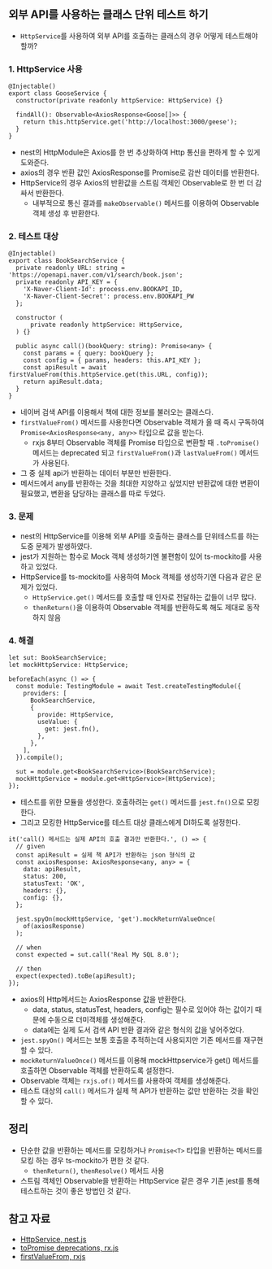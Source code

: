 ## 외부 API를 사용하는 클래스 단위 테스트 하기

- `HttpService`를 사용하여 외부 API를 호출하는 클래스의 경우 어떻게 테스트해야 할까?

### 1. HttpService 사용

```tsx
@Injectable()
export class GooseService {
  constructor(private readonly httpService: HttpService) {}

  findAll(): Observable<AxiosResponse<Goose[]>> {
    return this.httpService.get('http://localhost:3000/geese');
  }
}
```

- nest의 HttpModule은 Axios를 한 번 추상화하여 Http 통신을 편하게 할 수 있게 도와준다.
- axios의 경우 반환 값인 AxiosResponse를 Promise로 감싼 데이터를 반환한다.
- HttpService의 경우 Axios의 반환값을 스트림 객체인 Observable로 한 번 더 감싸서 반환한다.
    - 내부적으로 통신 결과를 `makeObservable()` 메서드를 이용하여 Observable 객체 생성 후 반환한다.

### 2. 테스트 대상

```tsx
@Injectable()
export class BookSearchService {
  private readonly URL: string = 'https://openapi.naver.com/v1/search/book.json';
  private readonly API_KEY = {
    'X-Naver-Client-Id': process.env.BOOKAPI_ID,
    'X-Naver-Client-Secret': process.env.BOOKAPI_PW
  };
  
  constructor (
      private readonly httpService: HttpService,
  ) {}
    
  public async call()(bookQuery: string): Promise<any> {
    const params = { query: bookQuery };
    const config = { params, headers: this.API_KEY };
    const apiResult = await firstValueFrom(this.httpService.get(this.URL, config));
    return apiResult.data;
  }
}
```

- 네이버 검색 API를 이용해서 책에 대한 정보를 불러오는 클래스다.
- `firstValueFrom()` 메서드를 사용한다면 Observable 객체가 올 때 즉시 구독하여 `Promise<AxiosResponse<any, any>>` 타입으로 값을 받는다.
    - rxjs 8부터 Observable 객체를 Promise 타입으로 변환할 때 `.toPromise()` 메서드는 deprecated 되고 `firstValueFrom()`과 `lastValueFrom()` 메서드가 사용된다.
- 그 중 실제 api가 반환하는 데이터 부분만 반환한다.
- 메서드에서 any를 반환하는 것을 최대한 지양하고 싶었지만 반환값에 대한 변환이 필요했고, 변환을 담당하는 클래스를 따로 두었다.

### 3. 문제

- nest의 HttpService를 이용해 외부 API를 호출하는 클래스를 단위테스트를 하는 도중 문제가 발생하였다.
- jest가 지원하는 함수로 Mock 객체 생성하기엔 불편함이 있어 ts-mockito를 사용하고 있었다.
- HttpService를 ts-mockito를 사용하여 Mock 객체를 생성하기엔 다음과 같은 문제가 있었다.
    - `HttpService.get()` 메서드를 호출할 때 인자로 전달하는 값들이 너무 많다.
    - `thenReturn()`을 이용하여 Observable 객체를 반환하도록 해도 제대로 동작하지 않음

### 4. 해결

```tsx
let sut: BookSearchService;
let mockHttpService: HttpService;

beforeEach(async () => {
  const module: TestingModule = await Test.createTestingModule({
    providers: [
      BookSearchService,
      {
        provide: HttpService,
        useValue: {
          get: jest.fn(),
        },
      },
    ],
  }).compile();

  sut = module.get<BookSearchService>(BookSearchService);
  mockHttpService = module.get<HttpService>(HttpService);
});
```

- 테스트를 위한 모듈을 생성한다. 호출하려는 `get()` 메서드를 `jest.fn()`으로 모킹한다.
- 그리고 모킹한 HttpService를 테스트 대상 클래스에게 DI하도록 설정한다.

```tsx
it('call() 메서드는 실제 API의 호출 결과만 반환한다.', () => {
  // given
  const apiResult = 실제 책 API가 반환하는 json 형식의 값
  const axiosResponse: AxiosResponse<any, any> = {
    data: apiResult,
    status: 200,
    statusText: 'OK',
    headers: {},
    config: {},
  };
  
  jest.spyOn(mockHttpService, 'get').mockReturnValueOnce(
    of(axiosResponse)
  );
  
  // when
  const expected = sut.call('Real My SQL 8.0');

  // then
  expect(expected).toBe(apiResult);
});
```

- axios의 Http메서드는 AxiosResponse 값을 반환한다.
    - data, status, statusTest, headers, config는 필수로 있어야 하는 값이기 때문에 수동으로 더미객체를 생성해준다.
    - data에는 실제 도서 검색 API 반환 결과와 같은 형식의 값을 넣어주었다.
- `jest.spyOn()` 메서드는 보통 호출을 추적하는데 사용되지만 기존 메서드를 재구현할 수 있다.
- `mockReturnValueOnce()` 메서드를 이용해 mockHttpservice가 get() 메서드를 호출하면 Observable 객체를 반환하도록 설정한다.
- Observable 객체는 `rxjs.of()` 메서드를 사용하여 객체를 생성해준다.
- 테스트 대상의 `call()` 메서드가 실제 책 API가 반환하는 값만 반환하는 것을 확인할 수 있다.

## 정리

- 단순한 값을 반환하는 메서드를 모킹하거나 `Promise<T>` 타입을 반환하는 메서드를 모킹 하는 경우 ts-mockito가 편한 것 같다.
    - `thenReturn()`, `thenResolve()` 메서드 사용
- 스트림 객체인 Observable을 반환하는 HttpService 같은 경우 기존 jest를 통해 테스트하는 것이 좋은 방법인 것 같다.

## 참고 자료

- [HttpService, nest.js](https://docs.nestjs.com/techniques/http-module)
- [toPromise deprecations, rx.js](https://rxjs.dev/deprecations/to-promise)
- [firstValueFrom, rxjs](https://rxjs.dev/api/index/function/firstValueFrom)